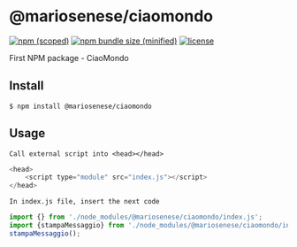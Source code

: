 # @mariosenese/ciaomondo

[![npm (scoped)](https://img.shields.io/npm/v/@mariosenese/ciaomondo)](https://www.npmjs.com/package/@mariosenese/ciaomondo)
[![npm bundle size (minified)](https://img.shields.io/bundlephobia/min/@mariosenese/ciaomondo)](https://www.npmjs.com/package/@mariosenese/ciaomondo)
[![license](https://img.shields.io/github/license/MarioSenese/create-readme)](https://github.com/MarioSenese/CiaoMondo/blob/main/LICENSE)

First NPM package - CiaoMondo

## Install

```
$ npm install @mariosenese/ciaomondo
```

## Usage

```
Call external script into <head></head>
```

```js
<head>
	<script type="module" src="index.js"></script>
</head>
```


```
In index.js file, insert the next code
```

```js
import {} from './node_modules/@mariosenese/ciaomondo/index.js'; 
import {stampaMessaggio} from './node_modules/@mariosenese/ciaomondo/index.js'; 
stampaMessaggio();
```

